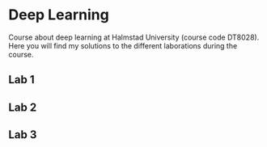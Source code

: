 # Deep Learning
Course about deep learning at Halmstad University (course code DT8028). 
Here you will find my solutions to the different laborations during the course.

## Lab 1

## Lab 2

## Lab 3
